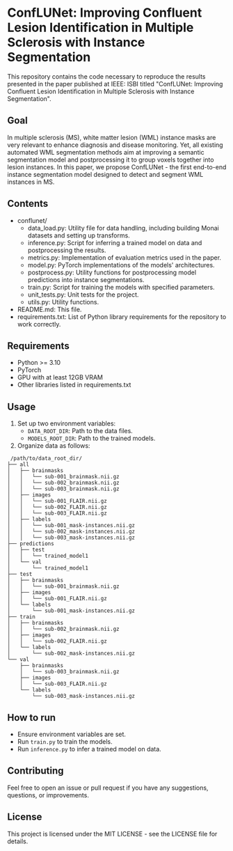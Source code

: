 # ConfLUNet: Improving Confluent Lesion Identification in Multiple Sclerosis with Instance Segmentation

This repository contains the code necessary to reproduce the results presented in the paper published at IEEE: ISBI titled "ConfLUNet: Improving Confluent Lesion Identification in Multiple Sclerosis with Instance Segmentation".

## Goal

In multiple sclerosis (MS), white matter lesion (WML) instance masks are very relevant to enhance diagnosis and disease monitoring. Yet, all existing automated WML segmentation methods aim at improving a semantic segmentation model and postprocessing it to group voxels together into lesion instances. In this paper, we propose ConfLUNet - the first end-to-end instance segmentation model designed to detect and segment WML instances in MS.

## Contents

* conflunet/
  * data_load.py: Utility file for data handling, including building Monai datasets and setting up transforms.
  * inference.py: Script for inferring a trained model on data and postprocessing the results.
  * metrics.py: Implementation of evaluation metrics used in the paper.
  * model.py: PyTorch implementations of the models' architectures.
  * postprocess.py: Utility functions for postprocessing model predictions into instance segmentations.
  * train.py: Script for training the models with specified parameters.
  * unit_tests.py: Unit tests for the project.
  * utils.py: Utility functions.
* README.md: This file.
* requirements.txt: List of Python library requirements for the repository to work correctly.

## Requirements

* Python >= 3.10
* PyTorch
* GPU with at least 12GB VRAM
* Other libraries listed in requirements.txt

## Usage

1. Set up two environment variables:
   * `DATA_ROOT_DIR`: Path to the data files.
   * `MODELS_ROOT_DIR`: Path to the trained models.
2. Organize data as follows:
```
 /path/to/data_root_dir/
├── all
│   ├── brainmasks
│   │   └── sub-001_brainmask.nii.gz
│   │   └── sub-002_brainmask.nii.gz
│   │   └── sub-003_brainmask.nii.gz
│   ├── images
│   │   └── sub-001_FLAIR.nii.gz
│   │   └── sub-002_FLAIR.nii.gz
│   │   └── sub-003_FLAIR.nii.gz
│   ├── labels
│   │   └── sub-001_mask-instances.nii.gz
│   │   └── sub-002_mask-instances.nii.gz
│   │   └── sub-003_mask-instances.nii.gz
├── predictions
│   ├── test
│   │   └── trained_model1
│   └── val
│       └── trained_model1
├── test
│   ├── brainmasks
│   │   └── sub-001_brainmask.nii.gz
│   ├── images
│   │   └── sub-001_FLAIR.nii.gz
│   └── labels
│       └── sub-001_mask-instances.nii.gz
├── train
│   ├── brainmasks
│   │   └── sub-002_brainmask.nii.gz
│   ├── images
│   │   └── sub-002_FLAIR.nii.gz
│   └── labels
│       └── sub-002_mask-instances.nii.gz
└── val
    ├── brainmasks
    │   └── sub-003_brainmask.nii.gz
    ├── images
    │   └── sub-003_FLAIR.nii.gz
    └── labels
        └── sub-003_mask-instances.nii.gz
```

## How to run

* Ensure environment variables are set.
* Run `train.py` to train the models.
* Run `inference.py` to infer a trained model on data.

## Contributing

Feel free to open an issue or pull request if you have any suggestions, questions, or improvements.

## License

This project is licensed under the MIT LICENSE - see the LICENSE file for details.



